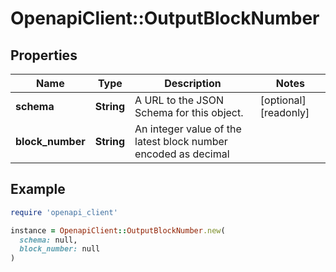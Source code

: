 # OpenapiClient::OutputBlockNumber

## Properties

| Name | Type | Description | Notes |
| ---- | ---- | ----------- | ----- |
| **schema** | **String** | A URL to the JSON Schema for this object. | [optional][readonly] |
| **block_number** | **String** | An integer value of the latest block number encoded as decimal |  |

## Example

```ruby
require 'openapi_client'

instance = OpenapiClient::OutputBlockNumber.new(
  schema: null,
  block_number: null
)
```

